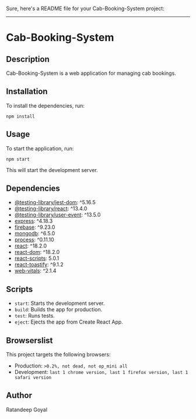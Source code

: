 Sure, here's a README file for your Cab-Booking-System project:

---

# Cab-Booking-System

## Description
Cab-Booking-System is a web application for managing cab bookings.

## Installation
To install the dependencies, run:
```
npm install
```

## Usage
To start the application, run:
```
npm start
```
This will start the development server.

## Dependencies
- [@testing-library/jest-dom](https://www.npmjs.com/package/@testing-library/jest-dom): ^5.16.5
- [@testing-library/react](https://www.npmjs.com/package/@testing-library/react): ^13.4.0
- [@testing-library/user-event](https://www.npmjs.com/package/@testing-library/user-event): ^13.5.0
- [express](https://www.npmjs.com/package/express): ^4.18.3
- [firebase](https://www.npmjs.com/package/firebase): ^9.23.0
- [mongodb](https://www.npmjs.com/package/mongodb): ^6.5.0
- [process](https://www.npmjs.com/package/process): ^0.11.10
- [react](https://www.npmjs.com/package/react): ^18.2.0
- [react-dom](https://www.npmjs.com/package/react-dom): ^18.2.0
- [react-scripts](https://www.npmjs.com/package/react-scripts): 5.0.1
- [react-toastify](https://www.npmjs.com/package/react-toastify): ^9.1.2
- [web-vitals](https://www.npmjs.com/package/web-vitals): ^2.1.4

## Scripts
- `start`: Starts the development server.
- `build`: Builds the app for production.
- `test`: Runs tests.
- `eject`: Ejects the app from Create React App.


## Browserslist
This project targets the following browsers:
- Production: `>0.2%, not dead, not op_mini all`
- Development: `last 1 chrome version, last 1 firefox version, last 1 safari version`

## Author
Ratandeep Goyal
